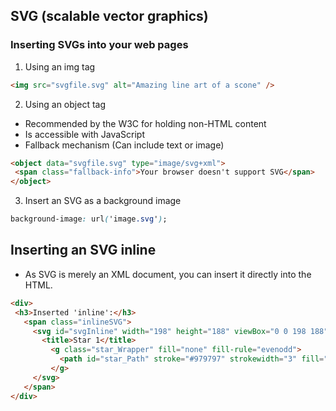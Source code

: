 ## SVG (scalable vector graphics)

### Inserting SVGs into your web pages

1. Using an img tag
```html
<img src="svgfile.svg" alt="Amazing line art of a scone" />
```

2. Using an object tag
  - Recommended by the W3C for holding non-HTML content
  - Is accessible with JavaScript
  - Fallback mechanism (Can include text or image)
```html
<object data="svgfile.svg" type="image/svg+xml">
 <span class="fallback-info">Your browser doesn't support SVG</span>
</object>
```

3. Insert an SVG as a background image
```css
background-image: url('image.svg');
```

## Inserting an SVG inline
- As SVG is merely an XML document, you can insert it directly into the HTML.
```html
<div>
 <h3>Inserted 'inline':</h3>
   <span class="inlineSVG">
     <svg id="svgInline" width="198" height="188" viewBox="0 0 198 188" xmlns="http://www.w3.org/2000/svg" xmlns:xlink="http://www.w3.org/1999/xlink">
       <title>Star 1</title>
         <g class="star_Wrapper" fill="none" fill-rule="evenodd">
           <path id="star_Path" stroke="#979797" strokewidth="3" fill="#F8E81C" d="M99 154l-58.78 30.902 11.227-65.45L3.89473.097l65.717-9.55L99 4l29.39 59.55 65.7169.548-47.553 46.353 11.22665.452z" />
         </g>
     </svg>
   </span>
</div>
```
